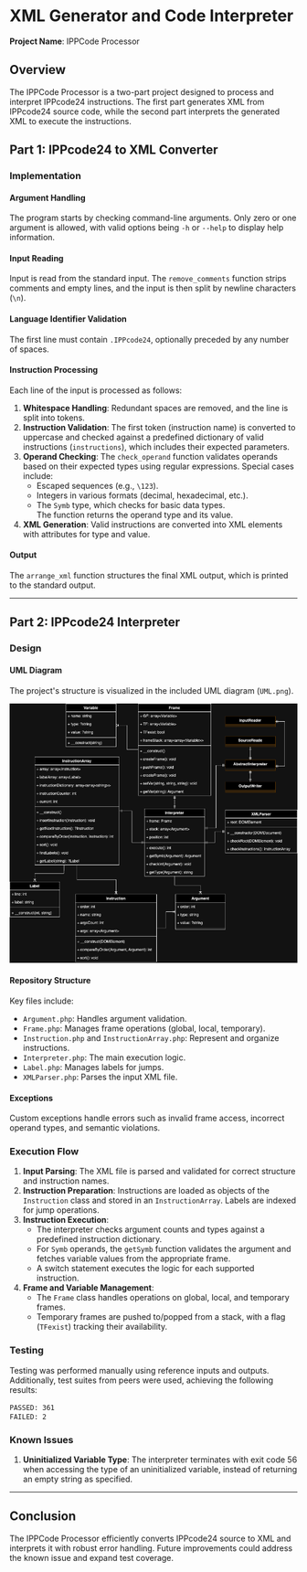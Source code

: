 # XML Generator and Code Interpreter

**Project Name**: IPPCode Processor

## Overview

The IPPCode Processor is a two-part project designed to process and interpret IPPcode24 instructions. The first part generates XML from IPPcode24 source code, while the second part interprets the generated XML to execute the instructions.

## Part 1: IPPcode24 to XML Converter

### Implementation

#### Argument Handling

The program starts by checking command-line arguments. Only zero or one argument is allowed, with valid options being `-h` or `--help` to display help information.

#### Input Reading

Input is read from the standard input. The `remove_comments` function strips comments and empty lines, and the input is then split by newline characters (`\n`).

#### Language Identifier Validation

The first line must contain `.IPPcode24`, optionally preceded by any number of spaces.

#### Instruction Processing

Each line of the input is processed as follows:

1. **Whitespace Handling**: Redundant spaces are removed, and the line is split into tokens.
2. **Instruction Validation**: The first token (instruction name) is converted to uppercase and checked against a predefined dictionary of valid instructions (`instructions`), which includes their expected parameters.
3. **Operand Checking**: The `check_operand` function validates operands based on their expected types using regular expressions. Special cases include:
   - Escaped sequences (e.g., `\123`).
   - Integers in various formats (decimal, hexadecimal, etc.).
   - The `Symb` type, which checks for basic data types.  
     The function returns the operand type and its value.
4. **XML Generation**: Valid instructions are converted into XML elements with attributes for type and value.

#### Output

The `arrange_xml` function structures the final XML output, which is printed to the standard output.

---

## Part 2: IPPcode24 Interpreter

### Design

#### UML Diagram

The project's structure is visualized in the included UML diagram (`UML.png`).

![UML diagram](./ipp-core/student/UML.png)

#### Repository Structure

Key files include:

- `Argument.php`: Handles argument validation.
- `Frame.php`: Manages frame operations (global, local, temporary).
- `Instruction.php` and `InstructionArray.php`: Represent and organize instructions.
- `Interpreter.php`: The main execution logic.
- `Label.php`: Manages labels for jumps.
- `XMLParser.php`: Parses the input XML file.

#### Exceptions

Custom exceptions handle errors such as invalid frame access, incorrect operand types, and semantic violations.

### Execution Flow

1. **Input Parsing**: The XML file is parsed and validated for correct structure and instruction names.
2. **Instruction Preparation**: Instructions are loaded as objects of the `Instruction` class and stored in an `InstructionArray`. Labels are indexed for jump operations.
3. **Instruction Execution**:
   - The interpreter checks argument counts and types against a predefined instruction dictionary.
   - For `Symb` operands, the `getSymb` function validates the argument and fetches variable values from the appropriate frame.
   - A switch statement executes the logic for each supported instruction.
4. **Frame and Variable Management**:
   - The `Frame` class handles operations on global, local, and temporary frames.
   - Temporary frames are pushed to/popped from a stack, with a flag (`TFexist`) tracking their availability.

### Testing

Testing was performed manually using reference inputs and outputs. Additionally, test suites from peers were used, achieving the following results:

```
PASSED: 361
FAILED: 2
```

### Known Issues

1. **Uninitialized Variable Type**: The interpreter terminates with exit code 56 when accessing the type of an uninitialized variable, instead of returning an empty string as specified.

---

## Conclusion

The IPPCode Processor efficiently converts IPPcode24 source to XML and interprets it with robust error handling. Future improvements could address the known issue and expand test coverage.
